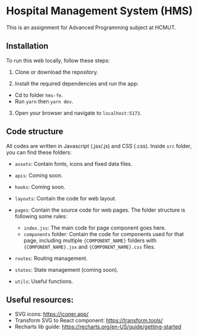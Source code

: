 # Hospital Management System (HMS)

This is an assignment for Advanced Programming subject at HCMUT.

## Installation

To run this web locally, follow these steps:

1. Clone or download the repository.

2. Install the required dependencies and run the app:

-   Cd to folder `hms-fe`.
-   Run `yarn` then `yarn dev`.

3. Open your browser and navigate to `localhost:5173`.

## Code structure

All codes are written in Javascript (.jsx/.js) and CSS (.css).
Inside `src` folder, you can find these folders:

-   `assets`: Contain fonts, icons and fixed data files.
-   `apis`: Coming soon.
-   `hooks`: Coming soon.
-   `layouts`: Contain the code for web layout.
-   `pages`: Contain the source code for web pages. The folder structure is following some rules:

    -   `index.jsx`: The main code for page component goes here.
    -   `components` folder: Contain the code for components used for that page, including multiple `{COMPONENT_NAME}` folders with `{COMPONENT_NAME}.jsx` and `{COMPONENT_NAME}.css` files.

-   `routes`: Routing management.
-   `states`: State management (coming soon).
-   `utils`: Useful functions.

## Useful resources:

-   SVG icons: https://iconer.app/
-   Transform SVG to React component: https://transform.tools/
-   Recharts lib guide: https://recharts.org/en-US/guide/getting-started
